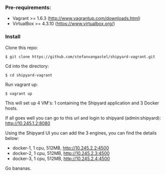 ### Pre-requirements:
* Vagrant >= 1.6.3 (http://www.vagrantup.com/downloads.html)
* VirtualBox >= 4.3.10 (https://www.virtualbox.org/)

### Install

Clone this repo:

```$ git clone https://github.com/stefanvangastel/shipyard-vagrant.git```

Cd into the directory:

```$ cd shipyard-vagrant```

Run vagrant up:

```$ vagrant up```

This will set up 4 VM's: 1 containing the Shipyard application and 3 Docker hosts.

If all goes well you can go to this url and login to shipyard (admin:shipyard): http://10.245.1.2:8080

Using the Shipyard UI you can add the 3 engines, you can find the details below:

* docker-1, 1 cpu, 512MB, http://10.245.2.2:4500
* docker-2, 1 cpu, 512MB, http://10.245.2.3:4500
* docker-3, 1 cpu, 512MB, http://10.245.2.4:4500

Go bananas.
